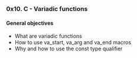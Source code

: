 ### 0x10. C - Variadic functions

#### General objectives
* What are variadic functions
* How to use va_start, va_arg and va_end macros
* Why and how to use the const type qualifier
